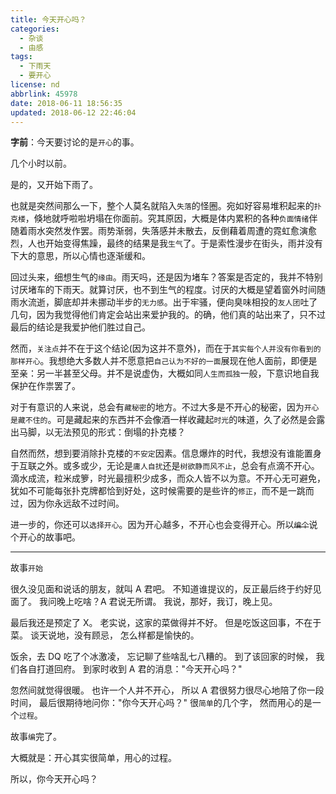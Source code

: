 ```yaml
---
title: 今天开心吗？
categories:
  - 杂谈
  - 由感
tags:
  - 下雨天
  - 要开心
license: nd
abbrlink: 45978
date: 2018-06-11 18:56:35
updated: 2018-06-12 22:46:04
---
```


**字前**：今天要讨论的是`开心`的事。

几个小时以前。

是的，又开始下雨了。

也就是突然间那么一下，整个人莫名就陷入`失落`的怪圈。宛如好容易堆积起来的`扑克楼`，倏地就呼啦啦坍塌在你面前。究其原因，大概是体内累积的各种`负面情绪`伴随着雨水突然发作罢。雨势渐弱，失落感并未散去，反倒藉着周遭的霓虹愈演愈烈，人也开始变得焦躁，最终的结果是我`生气`了。于是索性漫步在街头，雨并没有下大的意思，所以心情也逐渐缓和。

回过头来，细想生气的`缘由`。雨天吗，还是因为堵车？答案是否定的，我并不特别讨厌堵车的下雨天。就算讨厌，也不到生气的程度。讨厌的大概是望着窗外时间随雨水流逝，脚底却并未挪动半步的`无力感`。出于牢骚，便向臭味相投的`友人团`吐了几句，因为我觉得他们肯定会站出来爱护我的。的确，他们真的站出来了，只不过最后的结论是我爱护他们胜过自己。

然而，`关注点`并不在于这个结论(因为这并不意外)，而在于`其实每个人并没有你看到的那样开心`。我想绝大多数人并不愿意把`自己认为不好的一面`展现在他人面前，即便是至亲：另一半甚至父母。并不是说虚伪，大概如同`人生而孤独`一般，下意识地自我保护在作祟罢了。

<!--more-->

对于有意识的人来说，总会有`藏秘密`的地方。不过大多是不开心的秘密，因为`开心是藏不住的`。可是藏起来的东西并不会像酒一样收藏起`时光`的味道，久了必然是会露出马脚，以无法预见的形式：倒塌的扑克楼？

自然而然，想到要消除扑克楼的`不安定`因素。信息爆炸的时代，我想没有谁能置身于互联之外。或多或少，无论是`庸人自扰`还是`树欲静而风不止`，总会有点滴不开心。滴水成流，粒米成箩，时光最擅积少成多，而众人皆不以为意。不开心无可避免，犹如不可能每张扑克牌都恰到好处，这时候需要的是些许的`修正`，而不是一跳而过，因为你永远敌不过时间。

进一步的，你还可以`选择开心`。因为开心越多，不开心也会变得开心。所以~~`编个`~~说个开心的故事吧。

---

故事`开始`

很久没见面和说话的朋友，就叫 A 君吧。
不知道谁提议的，反正最后终于约好见面了。
我问晚上吃啥？A 君说无所谓。
我说，那好，我订，晚上见。

最后我还是预定了 X。
老实说，这家的菜做得并不好。
但是吃饭这回事，不在于菜。
谈天说地，没有顾忌，
怎么样都是愉快的。

饭余，去 DQ 吃了个冰激凌，
忘记聊了些啥乱七八糟的。
到了该回家的时候，
我们各自打道回府。
到家时收到 A 君的消息："今天开心吗？"

忽然间就觉得很暖。
也许一个人并不开心，
所以 A 君很努力很尽心地陪了你一段时间，
最后很期待地问你："你今天开心吗？"
很`简单`的几个字，
然而用心的是一个`过程`。

故事`编`完了。

大概就是：开心其实很简单，用心的过程。

所以，你今天开心吗？
